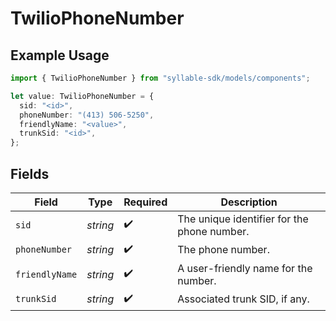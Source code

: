 # TwilioPhoneNumber

## Example Usage

```typescript
import { TwilioPhoneNumber } from "syllable-sdk/models/components";

let value: TwilioPhoneNumber = {
  sid: "<id>",
  phoneNumber: "(413) 506-5250",
  friendlyName: "<value>",
  trunkSid: "<id>",
};
```

## Fields

| Field                                       | Type                                        | Required                                    | Description                                 |
| ------------------------------------------- | ------------------------------------------- | ------------------------------------------- | ------------------------------------------- |
| `sid`                                       | *string*                                    | :heavy_check_mark:                          | The unique identifier for the phone number. |
| `phoneNumber`                               | *string*                                    | :heavy_check_mark:                          | The phone number.                           |
| `friendlyName`                              | *string*                                    | :heavy_check_mark:                          | A user-friendly name for the number.        |
| `trunkSid`                                  | *string*                                    | :heavy_check_mark:                          | Associated trunk SID, if any.               |